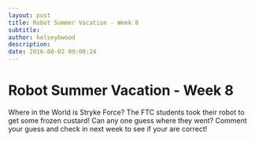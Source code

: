 ```yaml
---
layout: post
title: Robot Summer Vacation - Week 8
subtitle:
author: kelseybwood
description:
date: 2016-08-02 09:00:24
---
```


# Robot Summer Vacation - Week 8

Where in the World is Stryke Force? The FTC students took their robot to get some frozen custard! Can any one guess where they went? Comment your guess and check in next week to see if your are correct!
